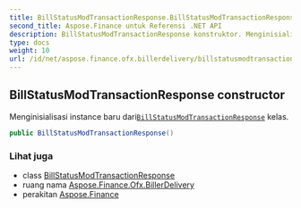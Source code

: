 ```yaml
---
title: BillStatusModTransactionResponse.BillStatusModTransactionResponse
second_title: Aspose.Finance untuk Referensi .NET API
description: BillStatusModTransactionResponse konstruktor. Menginisialisasi instance baru dariBillStatusModTransactionResponse kelas.
type: docs
weight: 10
url: /id/net/aspose.finance.ofx.billerdelivery/billstatusmodtransactionresponse/billstatusmodtransactionresponse/
---
```

## BillStatusModTransactionResponse constructor

Menginisialisasi instance baru dari[`BillStatusModTransactionResponse`](../) kelas.

```csharp
public BillStatusModTransactionResponse()
```

### Lihat juga

* class [BillStatusModTransactionResponse](../)
* ruang nama [Aspose.Finance.Ofx.BillerDelivery](../../billstatusmodtransactionresponse/)
* perakitan [Aspose.Finance](../../../)


